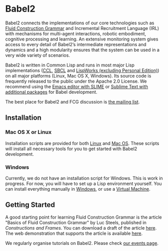 # Babel2

Babel2 connects the implementations of our core technologies such as [Fluid Construction Grammar](www.fcg-net.org) and Incremental Recruitment Language (IRL) with mechanisms for multi-agent interactions, robotic embodiment, cognitive processing and learning. An extensive monitoring system gives access to every detail of Babel2’s intermediate representations and dynamics and a high modularity ensures that the system can be used in a very wide variety of scenarios.

Babel2 is written in Common Lisp and runs in most major Lisp implementations ([CCL](https://ccl.clozure.com), [SBCL](http://www.sbcl.org) and [LispWorks (excluding Personal Edition)](http://www.lispworks.com)) on all major platforms (Linux, Mac OS X, Windows). Its source code is frequently released to the public under the Apache 2.0 License. We recommend using the [Emacs editor with SLIME](https://github.com/EvolutionaryLinguisticsAssociation/Babel2/wiki/Emacs-with-Lisp) or [Sublime Text with additional packages](https://github.com/EvolutionaryLinguisticsAssociation/Babel2/wiki/Sublime-Text-with-Lisp) for Babel development.

The best place for Babel2 and FCG discussion is [the mailing list](https://github.com/EvolutionaryLinguisticsAssociation/Babel2/wiki/Mailing-List). 

## Installation

### Mac OS X or Linux

Installation scripts are provided for both [Linux](https://github.com/EvolutionaryLinguisticsAssociation/Babel2/wiki/Installation-Script) and [Mac OS](https://github.com/EvolutionaryLinguisticsAssociation/Babel2/wiki/Installation-Script). These scripts will install all necessary tools for you to get started with Babel2 development.

### Windows

Currently, we do not have an installation script for Windows. This is work in progress. For now, you will have to set up a Lisp environment yourself. You can install everything manually in [Windows](https://github.com/EvolutionaryLinguisticsAssociation/Babel2/wiki/Windows-Installation), or use a [Virtual Machine](https://github.com/EvolutionaryLinguisticsAssociation/Babel2/wiki/VM-Installation).

## Getting Started

A good starting point for learning Fluid Construction Grammar is the article "Basics of Fluid Construction Grammar" by Luc Steels, published in _Constructions and Frames_. You can download a draft of the article [here](https://www.fcg-net.org/wp-content/uploads/papers/basics-of-fcg.pdf). The web demonstration that supports the article is available [here](https://www.fcg-net.org/demos/basics-of-fcg/).

We regularly organise tutorials on Babel2. Please check [our events page](http://fcg-net.org/events).

